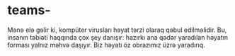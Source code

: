 # teams-
Mənə elə gəlir ki, kompüter virusları həyat tərzi olaraq qəbul edilməlidir. Bu, insanın təbiəti haqqında çox şey danışır: hazırkı ana qədər yaradılan həyatın forması yalnız məhvə daşıyır. Biz həyatı öz obrazımız üzrə yaradırıq.

